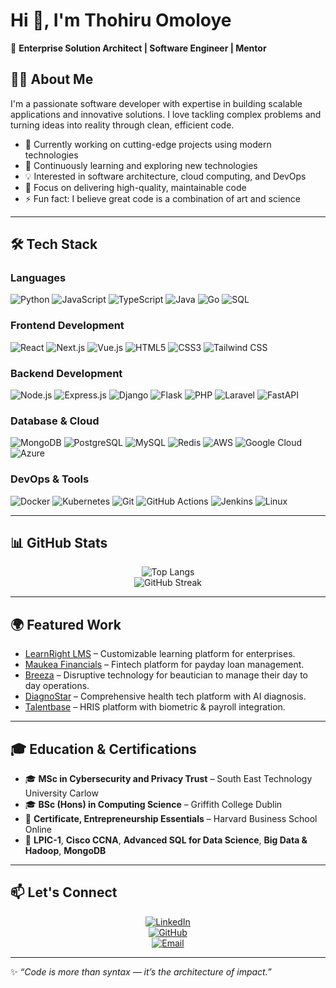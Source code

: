 # Hi 👋, I'm Thohiru Omoloye  
🚀 **Enterprise Solution Architect | Software Engineer | Mentor**  

## 👨‍💻 About Me

I'm a passionate software developer with expertise in building scalable applications and innovative solutions. I love tackling complex problems and turning ideas into reality through clean, efficient code.

- 🔭 Currently working on cutting-edge projects using modern technologies
- 🌱 Continuously learning and exploring new technologies
- 💡 Interested in software architecture, cloud computing, and DevOps
- 🎯 Focus on delivering high-quality, maintainable code
- ⚡ Fun fact: I believe great code is a combination of art and science

---

## 🛠️ Tech Stack

### Languages
![Python](https://img.shields.io/badge/Python-3776AB?style=for-the-badge&logo=python&logoColor=white)
![JavaScript](https://img.shields.io/badge/JavaScript-F7DF1E?style=for-the-badge&logo=javascript&logoColor=black)
![TypeScript](https://img.shields.io/badge/TypeScript-007ACC?style=for-the-badge&logo=typescript&logoColor=white)
![Java](https://img.shields.io/badge/Java-ED8B00?style=for-the-badge&logo=openjdk&logoColor=white)
![Go](https://img.shields.io/badge/Go-00ADD8?style=for-the-badge&logo=go&logoColor=white)
![SQL](https://img.shields.io/badge/SQL-4479A1?style=for-the-badge&logo=postgresql&logoColor=white)

### Frontend Development
![React](https://img.shields.io/badge/React-20232A?style=for-the-badge&logo=react&logoColor=61DAFB)
![Next.js](https://img.shields.io/badge/Next.js-000000?style=for-the-badge&logo=nextdotjs&logoColor=white)
![Vue.js](https://img.shields.io/badge/Vue.js-35495E?style=for-the-badge&logo=vuedotjs&logoColor=4FC08D)
![HTML5](https://img.shields.io/badge/HTML5-E34F26?style=for-the-badge&logo=html5&logoColor=white)
![CSS3](https://img.shields.io/badge/CSS3-1572B6?style=for-the-badge&logo=css3&logoColor=white)
![Tailwind CSS](https://img.shields.io/badge/Tailwind_CSS-38B2AC?style=for-the-badge&logo=tailwind-css&logoColor=white)

### Backend Development
![Node.js](https://img.shields.io/badge/Node.js-43853D?style=for-the-badge&logo=nodedotjs&logoColor=white)
![Express.js](https://img.shields.io/badge/Express.js-404D59?style=for-the-badge&logo=express&logoColor=white)
![Django](https://img.shields.io/badge/Django-092E20?style=for-the-badge&logo=django&logoColor=white)
![Flask](https://img.shields.io/badge/Flask-000000?style=for-the-badge&logo=flask&logoColor=white)
![PHP](https://img.shields.io/badge/PHP-777BB4?style=for-the-badge&logo=php&logoColor=white)
![Laravel](https://img.shields.io/badge/Laravel-FF2D20?style=for-the-badge&logo=laravel&logoColor=white)
![FastAPI](https://img.shields.io/badge/FastAPI-005571?style=for-the-badge&logo=fastapi&logoColor=white)

### Database & Cloud
![MongoDB](https://img.shields.io/badge/MongoDB-4EA94B?style=for-the-badge&logo=mongodb&logoColor=white)
![PostgreSQL](https://img.shields.io/badge/PostgreSQL-316192?style=for-the-badge&logo=postgresql&logoColor=white)
![MySQL](https://img.shields.io/badge/MySQL-00000F?style=for-the-badge&logo=mysql&logoColor=white)
![Redis](https://img.shields.io/badge/Redis-DC382D?style=for-the-badge&logo=redis&logoColor=white)
![AWS](https://img.shields.io/badge/Amazon_AWS-232F3E?style=for-the-badge&logo=amazon-aws&logoColor=white)
![Google Cloud](https://img.shields.io/badge/Google_Cloud-4285F4?style=for-the-badge&logo=google-cloud&logoColor=white)
![Azure](https://img.shields.io/badge/Microsoft_Azure-0089D6?style=for-the-badge&logo=microsoft-azure&logoColor=white)

### DevOps & Tools
![Docker](https://img.shields.io/badge/Docker-2496ED?style=for-the-badge&logo=docker&logoColor=white)
![Kubernetes](https://img.shields.io/badge/Kubernetes-326CE5?style=for-the-badge&logo=kubernetes&logoColor=white)
![Git](https://img.shields.io/badge/Git-F05032?style=for-the-badge&logo=git&logoColor=white)
![GitHub Actions](https://img.shields.io/badge/GitHub_Actions-2088FF?style=for-the-badge&logo=github-actions&logoColor=white)
![Jenkins](https://img.shields.io/badge/Jenkins-D24939?style=for-the-badge&logo=jenkins&logoColor=white)
![Linux](https://img.shields.io/badge/Linux-FCC624?style=for-the-badge&logo=linux&logoColor=black)

---

## 📊 GitHub Stats
<div align="center">
  
![Top Langs](https://github-readme-stats.vercel.app/api/top-langs/?username=tohir87&layout=compact&theme=radical)  
![GitHub Streak](https://github-readme-streak-stats.herokuapp.com/?user=tohir87&theme=radical)

</div>

---

## 🌍 Featured Work
- [LearnRight LMS](https://www.learnright.com/about/) – Customizable learning platform for enterprises.  
- [Maukea Financials](https://maukea.com) – Fintech platform for payday loan management.  
- [Breeza](https://www.labreeza.com/) – Disruptive technology for beautician to manage their day to day operations.  
- [DiagnoStar](https://portal.diagnostar.com/) – Comprehensive health tech platform with AI diagnosis.  
- [Talentbase](https://talentbase.ng/) – HRIS platform with biometric & payroll integration.  

---

## 🎓 Education & Certifications
- 🎓 **MSc in Cybersecurity and Privacy Trust** – South East Technology University Carlow  
- 🎓 **BSc (Hons) in Computing Science** – Griffith College Dublin  
- 📜 **Certificate, Entrepreneurship Essentials** – Harvard Business School Online  
- 🔐 **LPIC-1**, **Cisco CCNA**, **Advanced SQL for Data Science**, **Big Data & Hadoop**, **MongoDB**  

---

## 📫 Let's Connect
<div align="center">

[![LinkedIn](https://img.shields.io/badge/LinkedIn-0A66C2?style=for-the-badge&logo=linkedin&logoColor=white)](https://www.linkedin.com/in/tohiromoloye)  
[![GitHub](https://img.shields.io/badge/GitHub-181717?style=for-the-badge&logo=github&logoColor=white)](https://github.com/tohir87)  
[![Email](https://img.shields.io/badge/Email-omoloye.tohir%40yahoo.co.uk-blue?style=for-the-badge&logo=gmail)](mailto:omoloye.tohir@yahoo.co.uk)  

</div>

---

✨ _“Code is more than syntax — it’s the architecture of impact.”_
